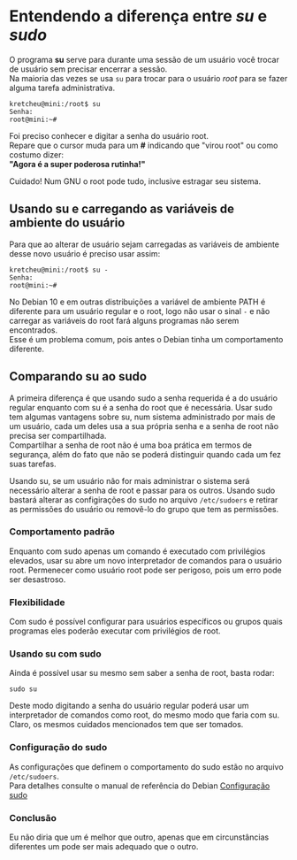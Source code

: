 # Entendendo a diferença entre *su* e *sudo*
O programa **su** serve para durante uma sessão de um usuário você trocar de usuário sem precisar encerrar a sessão.   
Na maioria das vezes se usa `su` para trocar para o usuário *root* para se fazer alguma tarefa administrativa.
```
kretcheu@mini:/root$ su
Senha:
root@mini:~#

```
Foi preciso conhecer e digitar a senha do usuário root.   
Repare que o cursor muda para um **#** indicando que "virou root" ou como costumo dizer:   
**"Agora é a super poderosa rutinha!"**   

Cuidado! Num GNU o root pode tudo, inclusive estragar seu sistema.

## Usando su e carregando as variáveis de ambiente do usuário
Para que ao alterar de usuário sejam carregadas as variáveis de ambiente desse novo usuário é preciso usar assim:
```
kretcheu@mini:/root$ su -
Senha:
root@mini:~#
```
No Debian 10 e em outras distribuições a variável de ambiente PATH é diferente para um usuário regular e o root, logo não usar o sinal `-` e não carregar as variáveis do root fará alguns programas não serem encontrados.   
Esse é um problema comum, pois antes o Debian tinha um comportamento diferente.

## Comparando su ao sudo
A primeira diferença é que usando sudo a senha requerida é a do usuário regular enquanto com su é a senha do root que é necessária.
Usar sudo tem algumas vantagens sobre su, num sistema administrado por mais de um usuário, cada um deles usa a sua própria senha e a senha de root não precisa ser compartilhada.  
Compartilhar a senha de root não é uma boa prática em termos de segurança, além do fato que não se poderá distinguir quando cada um fez suas tarefas.    

Usando su, se um usuário não for mais administrar o sistema será necessário alterar a senha de root e passar para os outros.
Usando sudo bastará alterar as configirações do sudo no arquivo `/etc/sudoers` e retirar as permissões do usuário ou removê-lo do grupo que tem as permissões.

### Comportamento padrão
Enquanto com sudo apenas um comando é executado com privilégios elevados, usar su abre um novo interpretador de comandos para o usuário root. 
Permenecer como usuário root pode ser perigoso, pois um erro pode ser desastroso.

### Flexibilidade
Com sudo é possível configurar para usuários específicos ou grupos quais programas eles poderão executar com privilégios de root.   

### Usando su com sudo
Ainda é possível usar su mesmo sem saber a senha de root, basta rodar:
```
sudo su
```
Deste modo digitando a senha do usuário regular poderá usar um interpretador de comandos como root, do mesmo modo que faria com su.
Claro, os mesmos cuidados mencionados tem que ser tomados.

### Configuração do sudo
As configurações que definem o comportamento do sudo estão no arquivo `/etc/sudoers`.   
Para detalhes consulte o manual de referência do Debian [Configuração sudo](https://www.debian.org/doc/manuals/debian-reference/ch01.pt.html#_sudo_configuration)

### Conclusão
Eu não diria que um é melhor que outro, apenas que em circunstâncias diferentes um pode ser mais adequado que o outro.






 
